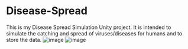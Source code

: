 # Disease-Spread
This is my Disease Spread  Simulation Unity project. 
It is intended to simulate the catching and spread of viruses/diseases for humans and to store the data.
![image](https://github.com/user-attachments/assets/458bbb4b-14a0-4a57-aaa0-2f943f2fd2fe)
![image](https://github.com/user-attachments/assets/d76f0ba7-53f4-438a-b077-67a3f92bf62e)

